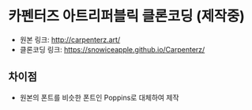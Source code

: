 # 카펜터즈 아트리퍼블릭 클론코딩 (제작중)
- 원본 링크: http://carpenterz.art/
- 클론코딩 링크: https://snowiceapple.github.io/Carpenterz/

## 차이점
- 원본의 폰트를 비슷한 폰트인 Poppins로 대체하여 제작
